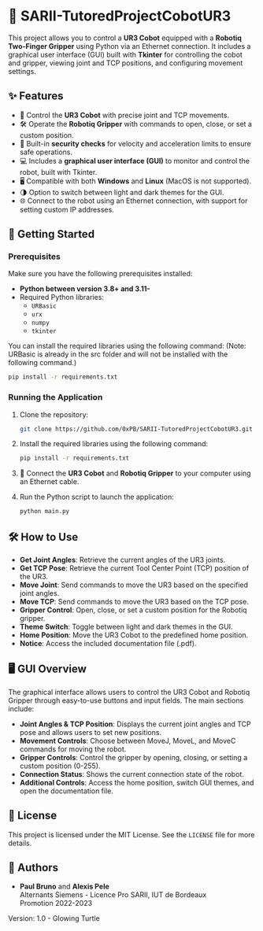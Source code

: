 
# 🤖 SARII-TutoredProjectCobotUR3

This project allows you to control a **UR3 Cobot** equipped with a **Robotiq Two-Finger Gripper** using Python via an Ethernet connection. It includes a graphical user interface (GUI) built with **Tkinter** for controlling the cobot and gripper, viewing joint and TCP positions, and configuring movement settings.

## ✨ Features

- 🦾 Control the **UR3 Cobot** with precise joint and TCP movements.
- 🛠️ Operate the **Robotiq Gripper** with commands to open, close, or set a custom position.
- 🚨 Built-in **security checks** for velocity and acceleration limits to ensure safe operations.
- 💻 Includes a **graphical user interface (GUI)** to monitor and control the robot, built with Tkinter.
- 🖥️ Compatible with both **Windows** and **Linux** (MacOS is not supported).
- 🌗 Option to switch between light and dark themes for the GUI.
- 🌐 Connect to the robot using an Ethernet connection, with support for setting custom IP addresses.

## 🚀 Getting Started

### Prerequisites

Make sure you have the following prerequisites installed:

- **Python between version 3.8+ and 3.11-**
- Required Python libraries:
  - `URBasic`
  - `urx`
  - `numpy`
  - `tkinter`
  
You can install the required libraries using the following command:
(Note: URBasic is already in the src folder and will not be installed with the following command.)

```bash
pip install -r requirements.txt
```

### Running the Application

1. Clone the repository:

   ```bash
   git clone https://github.com/0xPB/SARII-TutoredProjectCobotUR3.git
   ```

2. Install the required libraries using the following command:

   ```bash
   pip install -r requirements.txt
   ```

3. 🔌 Connect the **UR3 Cobot** and **Robotiq Gripper** to your computer using an Ethernet cable.

4. Run the Python script to launch the application:

   ```bash
   python main.py
   ```

## 🛠️ How to Use

- **Get Joint Angles**: Retrieve the current angles of the UR3 joints.
- **Get TCP Pose**: Retrieve the current Tool Center Point (TCP) position of the UR3.
- **Move Joint**: Send commands to move the UR3 based on the specified joint angles.
- **Move TCP**: Send commands to move the UR3 based on the TCP pose.
- **Gripper Control**: Open, close, or set a custom position for the Robotiq gripper.
- **Theme Switch**: Toggle between light and dark themes in the GUI.
- **Home Position**: Move the UR3 Cobot to the predefined home position.
- **Notice**: Access the included documentation file (.pdf).

## 🖥️ GUI Overview

The graphical interface allows users to control the UR3 Cobot and Robotiq Gripper through easy-to-use buttons and input fields. The main sections include:

- **Joint Angles & TCP Position**: Displays the current joint angles and TCP pose and allows users to set new positions.
- **Movement Controls**: Choose between MoveJ, MoveL, and MoveC commands for moving the robot.
- **Gripper Controls**: Control the gripper by opening, closing, or setting a custom position (0-255).
- **Connection Status**: Shows the current connection state of the robot.
- **Additional Controls**: Access the home position, switch GUI themes, and open the documentation file.

## 📄 License

This project is licensed under the MIT License. See the `LICENSE` file for more details.

## 👥 Authors

- **Paul Bruno** and **Alexis Pele**  
  Alternants Siemens - Licence Pro SARII, IUT de Bordeaux  
  Promotion 2022-2023  

Version: 1.0 - Glowing Turtle
